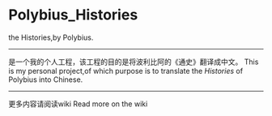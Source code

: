 # Polybius_Histories
the Histories,by Polybius.
***
是一个我的个人工程，该工程的目的是将波利比阿的《通史》翻译成中文。
This is my personal project,of which purpose is to translate the *Histories* of Polybius into Chinese.
***
更多内容请阅读wiki
Read more on the wiki
